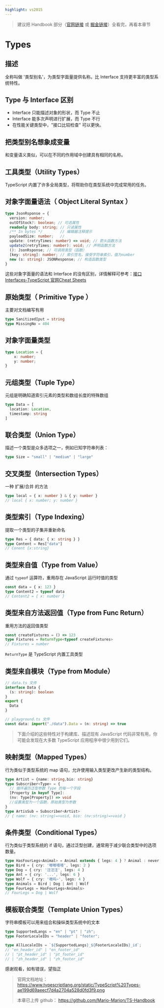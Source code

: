 ```yaml
---
highlight: vs2015
---
```

> 建议把 Handbook 部分（[官网链接](https://www.typescriptlang.org/docs/handbook/intro.html) 或 [掘金链接](https://juejin.cn/post/7207743145998925861)）全看完，再看本章节
# Types

## 描述

全称叫做 '类型别名'，为类型字面量提供名称。比 Interface 支持更丰富的类型系统特性。

## Type 与 Interface 区别

-   Interface 只能描述对象的形状，而 Type 不止
-   Interface 能多次声明进行扩展，而 Type 不行
-   在性能关键类型中，"接口比较检查" 可以更快。

## 把类型别名想象成变量

和变量语义类似，可以在不同的作用域中创建具有相同的名称。

## 工具类型（Utility Types）

TypeScript 内置了许多全局类型，将帮助你在类型系统中完成常用的任务。

## 对象字面量语法（ Object Literal Syntax ）

```ts
type JsonRsponse = {
  version: number;
  outOfStock?: boolean; // 可选属性
  readonly body: string; // 只读属性
  /** In bytes */        // 编辑器注释提示
  payloadSize: number;   //
  update: (retryTimes: number) => void; // 箭头函数方法
  update2(retryTimes: number): void; // 声明函数方法
  (): JsonRsponse; // 可调用类型（函数）
  [key: string]: number; // 索引签名，接受字符串索引，值为number
  new (s: string): JSONResponse; // 构造函数类型
}
```

这些对象字面量的语法和 Interface 的没有区别，详情解释可参考：[接口 Interfaces-TypeScript 官网Cheat Sheets](https://juejin.cn/post/7202576202288414778)

## 原始类型（ Primitive Type ）
主要对文档编写有用
```ts
type SanitizedIput = string
type MissingNo = 404
```
## 对象字面量类型
```ts
type Location = {
    x: number;
    y: number;
}
```
## 元组类型（Tuple Type）

元组是明确知道索引元素的类型和数组长度的特殊数组

```ts
type Data = [
  location: Location,
  timestamp: string
]
```

## 联合类型（Union Type）

描述一个类型是众多选项之一，例如已知字符串列表：

```ts
type Size = "small" | "medium" | "large"
```

## 交叉类型（Intersection Types）

一种 扩展/合并 的方法

```ts
type local = { x: number } & { y: number }
// local { x: number; y: number }
```

## 类型索引（Type Indexing）

提取一个类型的子集并重新命名

```ts
type Res = { data: { x: string } }
type Content = Res["data"]
// Conent {x:string}
```

## 类型来自值（Type from Value）

通过 `typeof` 运算符，重用存在 JavaScript 运行时值的类型

```ts
const data = { x: 123 }
type Content2 = typeof data
// Content2 = { x: number }
```

## 类型来自方法返回值（Type from Func Return）

重用方法的返回值类型

```ts
const createFixtures = () => 123
type Fixtures = ReturnType<typeof createFixtures>
// Fixtures = number
```
`ReturnType` 是 TypeScript 内置工具类型

## 类型来自模块（Type from Module）

```ts
// data.ts 文件
interface Data {
  (s: string): boolean
}
export {
  Data
}
```
```ts
// playground.ts 文件
const data: import("./data").Data = (n: string) => true
```



> 下面介绍的这些特性对于构建库、描述现有 JavaScript 代码非常有用，你可能会发现在大多数 TypeScript 应用程序中很少用到它们。

## 映射类型（Mapped Types）

行为类似于类型系统的 map 语句，允许使用输入类型更改产生新的类型结构。

```ts
type Artist = {name: string,bio: string}
type Subscriber<Type> = {
  // 循环遍历泛型参数 Type 的每一个字段
  [Property in keyof Type]:
  (nv: Type[Property]) => void
  //设置类型为一个函数，原始类型为参数
}
type ArtisSub = Subscriber<Artist>
// { name: (nv: string)=>void, bio: (nv:string)=>void }
```

## 条件类型（Conditional Types）

行为类似于类型系统的 if 语句，通过泛型创建，通常用于减少联合类型中的选项数量。

```ts
type HasFourLegs<Animal> = Animal extends { legs: 4 } ? Animal : never
type Bird = { cry: '唧唧喳喳', legs: 2 }
type Dog = { cry: '汪汪汪', legs: 4 }
type Ant = { cry: '...', legs: 6 }
type Wolf = { cry: '嗷呜~', legs: 4 }
type Animals = Bird | Dog | Ant | Wolf
type FourLegs = HasFourLegs<Animals>
// FourLegs = Dog | Wolf
```

## 模板联合类型（Template Union Types）

字符串模板可以用来组合和操纵类型系统中的文本

```ts
type SupportedLangs = "en" | "pt" | "zh";
type FooterLocaleIDs = "header" | "footer";

type AllLocaleIDs = `${SupportedLangs}_${FooterLocaleIDs}_id`;
// "en_header_id" | "en_footer_id" 
// | "pt_header_id" | "pt_footer_id" 
// | "zh_header_id" | "zh_footer_id"
```


感谢观看，如有错误，望指正

> 官网文档地址： <https://www.typescriptlang.org/static/TypeScript%20Types-ae199d69aeecf7d4a2704a528d0fd3f9.png>
>
> 本章已上传 github： <https://github.com/Mario-Marion/TS-Handbook>



